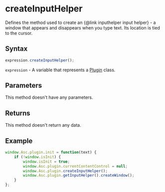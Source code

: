 # createInputHelper

Defines the method used to create an &#123;@link inputhelper input helper&#125; - a window that appears and disappears when you type text. Its location is tied to the cursor.

## Syntax

```javascript
expression.createInputHelper();
```

`expression` - A variable that represents a [Plugin](../Plugin.md) class.

## Parameters

This method doesn't have any parameters.

## Returns

This method doesn't return any data.

## Example

```javascript editor-docx
window.Asc.plugin.init = function(text) {
    if (!window.isInit) {
        window.isInit = true;
        window.Asc.plugin.currentContentControl = null;
        window.Asc.plugin.createInputHelper();
        window.Asc.plugin.getInputHelper().createWindow();
    }
};
```
